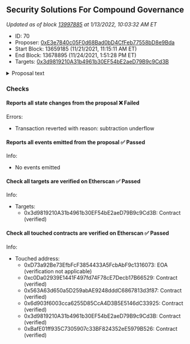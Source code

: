 ## Security Solutions For Compound Governance

_Updated as of block [13997885](https://etherscan.io/block/13997885) at 1/13/2022, 10:03:32 AM ET_

- ID: 70
- Proposer: [0xE3e7840c05F0d68Bad0bD4CfFeb77558bD8e9Bda](https://etherscan.io/address/0xE3e7840c05F0d68Bad0bD4CfFeb77558bD8e9Bda)
- Start Block: 13659185 (11/21/2021, 11:15:11 AM ET)
- End Block: 13678895 (11/24/2021, 1:51:28 PM ET)
- Targets: [0x3d9819210A31b4961b30EF54bE2aeD79B9c9Cd3B](https://etherscan.io/address/0x3d9819210A31b4961b30EF54bE2aeD79B9c9Cd3B#code)

<details>
  <summary>Proposal text</summary>

> # Security Solutions For Compound Governance
> # Summary: 
> 
> 
> ## Goal
> 
> Implement Security Solutions to prevent and mitigate loss of funds resulting from security risks introduced by community-proposed upgrades to the Compound protocol.
> 
> 
> ## Problem
> 
> As evidenced in recent market events and specifically Proposal 62, governance upgrades can introduce new security risk vectors which could result in reputational damage to the protocol and possible loss of user funds. Security is a continuous effort and should therefore be seen and addressed from a holistic, continuous perspective.
> 
> 
> ## Background
> 
> For the past two years, OpenZeppelin has worked formally and informally with Compound to perform [10+ security audits](https://blog.openzeppelin.com/?s=compound), develop a [standardized version of GovernorAlpha and GovernorBravo contracts](https://blog.openzeppelin.com/governor-smart-contract/), introduce security best practices for [safer governance systems](https://blog.openzeppelin.com/smart-contract-security-guidelines-4-strategies-for-safer-governance-systems/), and develop bespoke [threat detection agent scripts](https://github.com/forta-protocol/forta-agent-examples/tree/master/compound-ts) monitoring Compound.
> 
> As the community assumes greater responsibility for the protocol and the stakes become higher, Compound's decentralized phase of growth demands comprehensive and continuous security processes to thrive.
> 
> 
> ## Contributor grant
> 
> OpenZeppelin is requesting a streaming grant for the Security Solutions retainer fee to begin implementation of a comprehensive set of best-in-class Security Solutions throughout all stages of the Compound governance proposal lifecycle, the elements of which include:
> 
> 
> 
> * Protocol Security Officer to provide advisory services and recommendations on improvements to the governance process (specifically in the area of incident and emergency response)
> * Security Training and tailored community support specifically designed to educate the community to security best practices and threats in the DeFi space related to the Compound protocol
> * Continuous Audits of all new code introduced by governance proposals
> * Continuous Threat Monitoring of the Compound Protocol
> 
> [See full proposal and forum discussion](https://www.comp.xyz/t/auditing-compound-protocol/2543)
> 
> Starting March 30, 2022,  and after further feedback from the Community, OpenZeppelin, will create an additional proposal to cover the performance fee payment in accordance with the formula outlined in the full proposal.
> 
> 
> ## References
> 
> - Forum Discussion on reviewing large code changes: [https://www.comp.xyz/t/more-rigorous-process-on-reviewing-large-code-changes-re-comp-bug-9-29-21/2326/2](https://www.comp.xyz/t/more-rigorous-process-on-reviewing-large-code-changes-re-comp-bug-9-29-21/2326/2)
> 
> - Patch for Proposal 63: https://www.comp.xyz/t/compound-proposal-63-temporary-patch-for-comp-distribution-bug-9-29-21/2327
</details>

### Checks
#### Reports all state changes from the proposal ❌ Failed
  
Errors:
- Transaction reverted with reason: subtraction underflow





#### Reports all events emitted from the proposal ✅ Passed
  




Info:
- No events emitted

#### Check all targets are verified on Etherscan ✅ Passed
  




Info:
- Targets:
    - 0x3d9819210A31b4961b30EF54bE2aeD79B9c9Cd3B: Contract (verified)

#### Check all touched contracts are verified on Etherscan ✅ Passed
  




Info:
- Touched address:
    - 0xD73a92Be73EfbFcF3854433A5FcbAbF9c1316073: EOA (verification not applicable)
    - 0xc0Da02939E1441F497fd74F78cE7Decb17B66529: Contract (verified)
    - 0x563A63d650a5D259abAE9248dddC6867813d3f87: Contract (verified)
    - 0x6d903f6003cca6255D85CcA4D3B5E5146dC33925: Contract (verified)
    - 0x3d9819210A31b4961b30EF54bE2aeD79B9c9Cd3B: Contract (verified)
    - 0xBafE01ff935C7305907c33BF824352eE5979B526: Contract (verified)
